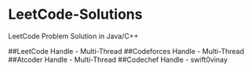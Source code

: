 # LeetCode-Solutions
LeetCode Problem Solution in Java/C++


##LeetCode Handle - Multi-Thread
##Codeforces Handle - Multi-Thread
##Atcoder Handle - Multi-Thread
##Codechef Handle - swift0vinay
